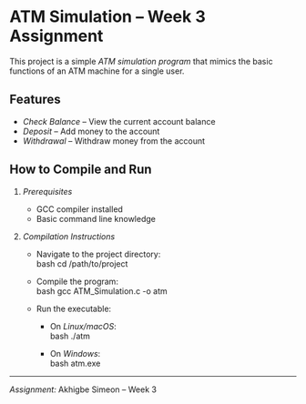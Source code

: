 # ATM Simulation – Week 3 Assignment

This project is a simple *ATM simulation program* that mimics the basic functions of an ATM machine for a single user.

## Features
- *Check Balance* – View the current account balance  
- *Deposit* – Add money to the account  
- *Withdrawal* – Withdraw money from the account  

## How to Compile and Run

1. *Prerequisites*  
   - GCC compiler installed  
   - Basic command line knowledge  

2. *Compilation Instructions*  
   - Navigate to the project directory:  
     bash
     cd /path/to/project
     
   - Compile the program:  
     bash
     gcc ATM_Simulation.c -o atm
     
   - Run the executable:  
     - On *Linux/macOS*:  
       bash
       ./atm
       
     - On *Windows*:  
       bash
       atm.exe
       

---

*Assignment:* Akhigbe Simeon – Week 3
